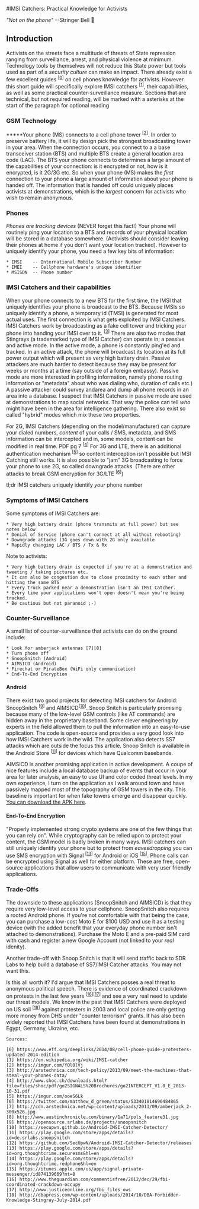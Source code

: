 
#IMSI Catchers: Practical Knowledge for Activists 


_"Not on the phone"_   --Stringer Bell 
:no_mobile_phones:

## Introduction

Activists on the streets face a multitude of threats of State repression ranging from surveillance, arrest, and physical violence at minimum. Technology tools by themselves will not reduce this State power but tools used as part of a _security culture_ can make an impact.  There already exist a few excellent guides <sup>[[0]]</sup> on cell phones knowledge for activists. However this short guide will specifically explore IMSI catchers <sup>[[1]]</sup>, their capabilities, as well as some practical counter-surveillance measure. Sections that are technical, but not required reading, will be marked with a asterisks at the start of the paragraph for optional reading

### GSM Technology

*****Your phone (MS) connects to a cell phone tower <sup>[[2]]</sup>. In order to preserve battery life, it will by design pick the strongest broadcasting tower in your area. When the connection occurs, you connect to a a base transceiver station (BTS) and multiple BTS create a general location area code (LAC).  The BTS your phone connects to determines a large amount of the capabilities of your connection: is it encrypted or not, how is it encrypted, is it 2G/3G etc. So when your phone (MS) makes the _first_ connection to your phone a large amount of information about your phone is handed off.  The information that is handed off could uniquely places activists at demonstrations, which is the _largest_ concern for activists who wish to remain anonymous.

### Phones

_Phones_ _are_ _tracking_ _devices_ (NEVER forget this fact!) Your phone will routinely ping your location to a BTS and records of your physical location will be stored in a database somewhere. (Activists should consider leaving their phones at home if you don't want your location tracked). However to uniquely identify your phone, you need a few key bits of information:
	
	* IMSI    -- International Mobile Subscriber Number
	* IMEI    -- Cellphone hardware's unique identifier
	* MSISDN  -- Phone number 

### IMSI Catchers and their capabilities

When your phone connects to a new BTS for the first time, the IMSI that uniquely identifies your phone is broadcast to the BTS. Because IMSIs so uniquely identify a phone, a temporary id (TMSI) is generated for most actual uses.  The first connection is what gets exploited by IMSI Catchers. IMSI Catchers work by broadcasting as a fake cell tower and tricking your phone into handing your IMSI over to it. <sup>[[3]]</sup> There are also two modes that Stingrays (a trademarked type of IMSI Catcher) can operate in; a passive and active mode. In the active mode, a phone is constantly ping'ed and tracked. In an active attack, the phone will broadcast its location at its full power output which will present as very high battery drain. Passive attackers are much harder to detect because they may be present for weeks or months at a time (say outside of a foreign embassy). Passive mode are more interested in profiling information, namely phone routing information or "metadata" about who was dialing who, duration of calls etc.) A passive attacker could survey andarea and dump all phone records in an area into a database. I suspect that IMSI Catchers in passive mode are used at demonstrations to map social networks. That way the police can tell *who* might have been in the area for intelligence gathering. There also exist so called "hybrid" modes which mix these two properties.  

For 2G, IMSI Catchers (depending on the model/manufacturer) can capture your dialed numbers, _content_ of your calls / SMS, metadata, and SMS information can be intercepted and in, some models, content can be modified in real time. PDF pg 7 <sup>[[4]]</sup> For 3G and LTE, there is an additional authentication mechanism <sup>[[5]]</sup> so content interception isn't possible but IMSI Catching still works. It is also possible to "jam" 3G broadcasting to force your phone to use 2G, so called downgrade attacks. (There are other attacks to break GSM encryption for 3G/LTE <sup>[[6]]</sup>)

tl;dr IMSI catchers uniquely identify *your* phone number 

### Symptoms of IMSI Catchers

Some symptoms of IMSI Catchers are: 
	
	* Very high battery drain (phone transmits at full power) but see notes below
	* Denial of Service (phone can't connect at all without rebooting)
	* Downgrade attacks (3G goes down with 2G only available
	* Rapidly changing LAC / BTS / Tx & Rx

Note to activists:
	
	* Very high battery drain is expected if you're at a demonstration and tweeting / taking pictures etc. 
	* It can also be congestion due to close proximity to each other and hitting the same BTS
	* Every truck parked near a demonstration isn't an IMSI Catcher. 
	* Every time your applications won't open doesn't mean you're being tracked.
	* Be cautious but not paranoid ;-)

### Counter-Surveillance

A small list of counter-surveillance that activists can do on the ground include: 
	
	* Look for amberjack antennas [7][8]
	* Turn phone off
	* SnoopSnitch (Android)
	* AIMSICD (Android)
	* Firechat or PirateBox (WiFi only communication)
	* End-To-End Encryption

#### Android 

There exist two good projects for detecting IMSI catchers for Android: SnoopSnitch <sup>[[9]]</sup> and AIMSICD<sup>[[10]]</sup>. Snoop Snitch is particularly promising because many of the low-level GSM controls (like AT commands) are hidden away in the proprietary baseband. Some clever engineering by experts in the field allowed them to pull the information into an easy-to-use application.  The code is open-source and provides a very good look into how IMSI Catchers work in the wild. The application also detects SS7 attacks which are outside the focus this article. Snoop Snitch is available in the Android Store <sup>[[11]]</sup> for devices which have Qualcomm basebands.

AIMSICD is another promising application in active development. A coupe of nice features include a local database backup of events that occur in your area for later analysis, an easy to use UI and color coded threat levels. In my own experience, I turn on the application as I walk around town and have passively mapped most of the topography of GSM towers in the city. This baseline is important for when fake towers emerge and disappear quickly. [You can download the APK here](https://github.com/SecUpwN/Android-IMSI-Catcher-Detector/releases).

#### End-To-End Encryption

"Properly implemented strong crypto systems are one of the few things that you can rely on". While cryptography can be relied upon to protect your content, the GSM model is badly broken in many ways. IMSI catchers can still uniquely identify your phone but to protect from _eavesdropping_ you can use SMS encryption with Signal <sup>[[13]]</sup> for Android or iOS <sup>[[15]]</sup>. Phone calls can be encrypted using Signal as well for either platform. These are free, open-source applications that allow users to communicate with very user friendly applications. 

### Trade-Offs

The downside to these applications (SnoopSnitch and AIMSICD) is that they require very low-level access to your cellphone. SnoopSnitch also requires a rooted Android phone.  If you're not comfortable with that being the case, you can purchase a low-cost Moto E for $100 USD and use it as a testing device (with the added benefit that your everyday phone number isn't attached to demonstrations). Purchase the Moto E and a pre-paid SIM card with cash and register a new Google Account (not linked to your *real* idenity). 

Another trade-off with Snoop Snitch is that it will send traffic back to SDR Labs to help build a database of SS7/IMSI Catcher attacks. You may not want this.  

Is this all worth it? I'd argue that IMSI Catchers posses a real threat to anonymous political speech. There is evidence of coordinated crackdown on protests in the last few years <sup>[[16]]</sup><sup>[[17]]</sup> and see a very real need to update our threat models. We know in the past that IMSI Catchers were deployed on US soil <sup>[[18]]</sup> against protesters in 2003 and local police are only getting more money from DHS under "counter terrorism" grants. It has also been widely reported that IMSI Catchers have been found at demonstrations in Egypt, Germany, Ukraine, etc.

```
Sources:

[0] https://www.eff.org/deeplinks/2014/08/cell-phone-guide-protesters-updated-2014-edition
[1] https://en.wikipedia.org/wiki/IMSI-catcher
[2] https://imgur.com/YOl0lVj
[3] http://arstechnica.com/tech-policy/2013/09/meet-the-machines-that-steal-your-phones-data/	
[4] http://www.shoc.ch/downloads.html?file=files/shoc/pdf/go2SIGNALS%20Brochures/go2INTERCEPT_V1.0_E_2013-10-31.pdf 
[5] https://imgur.com/ooeS6Lk
[6] https://twitter.com/matthew_d_green/status/533401814696484865
[7] http://cdn.arstechnica.net/wp-content/uploads/2013/09/amberjack_2-300x526.jpg
[8] http://www.austinchronicle.com/binary/1a71/pols_feature31.jpg
[9] https://opensource.srlabs.de/projects/snoopsnitch
[10] https://secupwn.github.io/Android-IMSI-Catcher-Detector/
[11] https://play.google.com/store/apps/details?id=de.srlabs.snoopsnitch
[12] https://github.com/SecUpwN/Android-IMSI-Catcher-Detector/releases
[13] https://play.google.com/store/apps/details?id=org.thoughtcrime.securesms&hl=en
[14] https://play.google.com/store/apps/details?id=org.thoughtcrime.redphone&hl=en
[15] https://itunes.apple.com/us/app/signal-private-messenger/id874139669?mt=8
[16] http://www.theguardian.com/commentisfree/2012/dec/29/fbi-coordinated-crackdown-occupy
[17] http://www.justiceonline.org/fbi_files_ows
[18] http://dbapress.com/wp-content/uploads/2014/10/DBA-Forbidden-Knowledge-Stingray-July-2014.pdf
```

[0]: https://www.eff.org/deeplinks/2014/08/cell-phone-guide-protesters-updated-2014-edition
[1]: https://en.wikipedia.org/wiki/IMSI-catcher
[2]: https://imgur.com/YOl0lVj
[3]: http://arstechnica.com/tech-policy/2013/09/meet-the-machines-that-steal-your-phones-data/	
[4]: http://www.shoc.ch/downloads.html?file=files/shoc/pdf/go2SIGNALS%20Brochures/go2INTERCEPT_V1.0_E_2013-10-31.pdf 
[5]: https://imgur.com/ooeS6Lk
[6]: https://twitter.com/matthew_d_green/status/533401814696484865
[7]: http://cdn.arstechnica.net/wp-content/uploads/2013/09/amberjack_2-300x526.jpg
[8]: http://www.austinchronicle.com/binary/1a71/pols_feature31.jpg
[9]: https://opensource.srlabs.de/projects/snoopsnitch
[10]: https://secupwn.github.io/Android-IMSI-Catcher-Detector/
[11]: https://play.google.com/store/apps/details?id=de.srlabs.snoopsnitch
[12]: https://github.com/SecUpwN/Android-IMSI-Catcher-Detector/releases
[13]: https://play.google.com/store/apps/details?id=org.thoughtcrime.securesms&hl=en
[14]: https://play.google.com/store/apps/details?id=org.thoughtcrime.redphone&hl=en
[15]: https://itunes.apple.com/us/app/signal-private-messenger/id874139669?mt=8
[16]: http://www.theguardian.com/commentisfree/2012/dec/29/fbi-coordinated-crackdown-occupy
[17]: http://www.justiceonline.org/fbi_files_ows
[18]: http://dbapress.com/wp-content/uploads/2014/10/DBA-Forbidden-Knowledge-Stingray-July-2014.pdf
